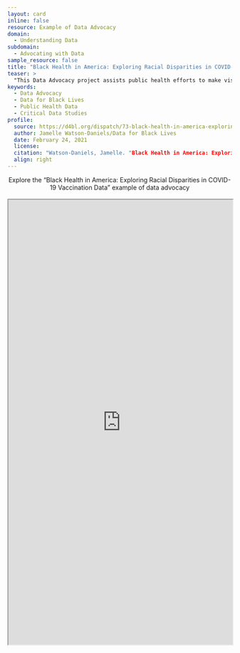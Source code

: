 ```yaml
---
layout: card
inline: false
resource: Example of Data Advocacy
domain:
  - Understanding Data
subdomain:
  - Advocating with Data
sample_resource: false
title: "Black Health in America: Exploring Racial Disparities in COVID-19 Vaccination Data"
teaser: >
  "This Data Advocacy project assists public health efforts to make visible existing racial disparities in our healthcare system, specifically in relation to the Covid-19 pandemic. This project asks 'Are Black people, who remain overrepresented among COVID-19 deaths, receiving sufficient access to the vaccines?' Data findings presented in a chart help to visualize the gap between how many Black people are dying from COVID-19 and how many are receiving the vaccine."
keywords:
  - Data Advocacy
  - Data for Black Lives
  - Public Health Data
  - Critical Data Studies
profile:
  source: https://d4bl.org/dispatch/73-black-health-in-america-exploring-racial-disparities-in-covid-19-vaccination-data
  author: Jamelle Watson-Daniels/Data for Black Lives
  date: February 24, 2021
  license: 
  citation: "Watson-Daniels, Jamelle. "Black Health in America: Exploring Racial Disparities in COVID-19 Vaccination Data." Data for Black Lives. 24 February 2021. https://d4bl.org/dispatch/73-black-health-in-america-exploring-racial-disparities-in-covid-19-vaccination-data."
  align: right
---
```


<div>
  <center>
  <sl-button-group label="Alignment">
  <sl-button href="https://d4bl.org/dispatch/73-black-health-in-america-exploring-racial-disparities-in-covid-19-vaccination-data">Explore the “Black Health in America: Exploring Racial Disparities in COVID-19 Vaccination Data” example of data advocacy</sl-button>
  </sl-button-group>
</center>
</div>

<br>

<iframe width="100%" height="1000" src="https://d4bl.org/dispatch/73-black-health-in-america-exploring-racial-disparities-in-covid-19-vaccination-data" allowfullscreen>iFrame HERE</iframe>
